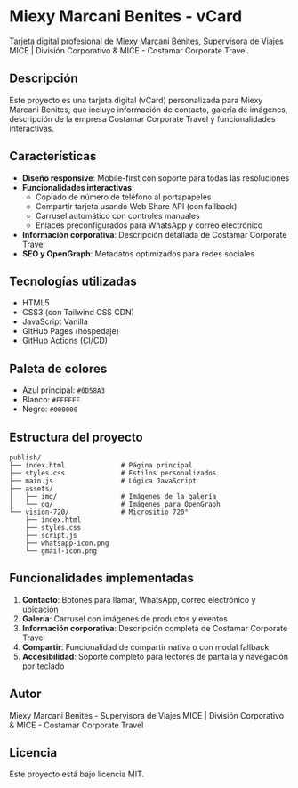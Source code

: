 # Miexy Marcani Benites - vCard

Tarjeta digital profesional de Miexy Marcani Benites, Supervisora de Viajes MICE | División Corporativo & MICE - Costamar Corporate Travel.

## Descripción

Este proyecto es una tarjeta digital (vCard) personalizada para Miexy Marcani Benites, que incluye información de contacto, galería de imágenes, descripción de la empresa Costamar Corporate Travel y funcionalidades interactivas.

## Características

- **Diseño responsive**: Mobile-first con soporte para todas las resoluciones
- **Funcionalidades interactivas**:
  - Copiado de número de teléfono al portapapeles
  - Compartir tarjeta usando Web Share API (con fallback)
  - Carrusel automático con controles manuales
  - Enlaces preconfigurados para WhatsApp y correo electrónico
- **Información corporativa**: Descripción detallada de Costamar Corporate Travel
- **SEO y OpenGraph**: Metadatos optimizados para redes sociales

## Tecnologías utilizadas

- HTML5
- CSS3 (con Tailwind CSS CDN)
- JavaScript Vanilla
- GitHub Pages (hospedaje)
- GitHub Actions (CI/CD)

## Paleta de colores

- Azul principal: `#0D58A3`
- Blanco: `#FFFFFF`
- Negro: `#000000`

## Estructura del proyecto

```
publish/
├── index.html              # Página principal
├── styles.css              # Estilos personalizados
├── main.js                 # Lógica JavaScript
├── assets/
│   ├── img/                # Imágenes de la galería
│   └── og/                 # Imágenes para OpenGraph
└── vision-720/             # Micrositio 720°
    ├── index.html
    ├── styles.css
    ├── script.js
    ├── whatsapp-icon.png
    └── gmail-icon.png
```

## Funcionalidades implementadas

1. **Contacto**: Botones para llamar, WhatsApp, correo electrónico y ubicación
2. **Galería**: Carrusel con imágenes de productos y eventos
3. **Información corporativa**: Descripción completa de Costamar Corporate Travel
4. **Compartir**: Funcionalidad de compartir nativa o con modal fallback
5. **Accesibilidad**: Soporte completo para lectores de pantalla y navegación por teclado

## Autor

Miexy Marcani Benites - Supervisora de Viajes MICE | División Corporativo & MICE - Costamar Corporate Travel

## Licencia

Este proyecto está bajo licencia MIT.